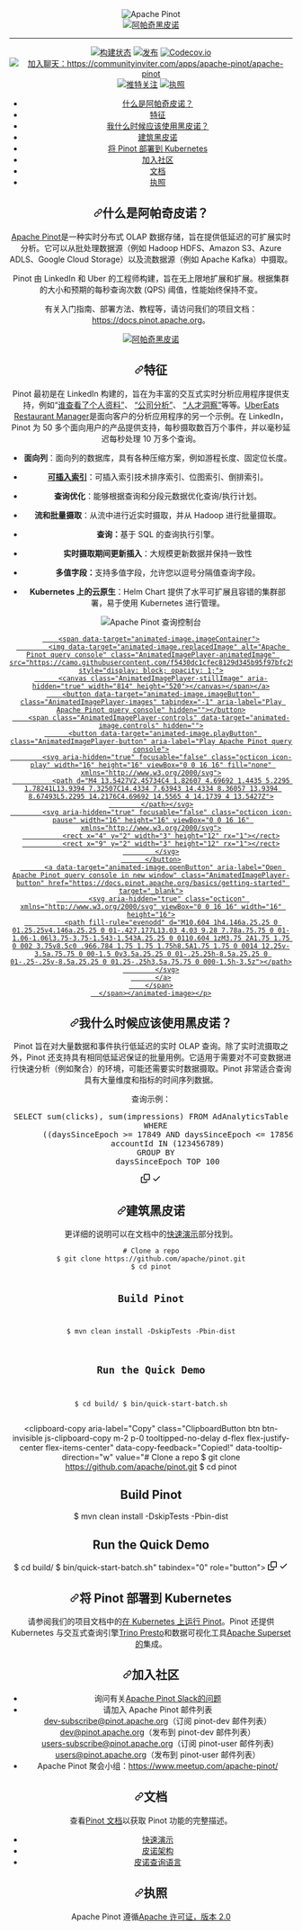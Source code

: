 <!--

    Licensed to the Apache Software Foundation (ASF) under one
    or more contributor license agreements.  See the NOTICE file
    distributed with this work for additional information
    regarding copyright ownership.  The ASF licenses this file
    to you under the Apache License, Version 2.0 (the
    "License"); you may not use this file except in compliance
    with the License.  You may obtain a copy of the License at

      http://www.apache.org/licenses/LICENSE-2.0

    Unless required by applicable law or agreed to in writing,
    software distributed under the License is distributed on an
    "AS IS" BASIS, WITHOUT WARRANTIES OR CONDITIONS OF ANY
    KIND, either express or implied.  See the License for the
    specific language governing permissions and limitations
    under the License.

-->
<div align="center">
    
<img src="https://imgur.com/GNevDZ0.png" align="center" alt="Apache Pinot"/>

<div class="Box-sc-g0xbh4-0 bJMeLZ js-snippet-clipboard-copy-unpositioned" data-hpc="true"><article class="markdown-body entry-content container-lg" itemprop="text">
<div align="center" dir="auto">
<a target="_blank" rel="noopener noreferrer nofollow" href="https://camo.githubusercontent.com/745f9277df8d52e5e73539d959e20cead824e75a1714de5c2bf756bfd71559a8/68747470733a2f2f696d6775722e636f6d2f474e6576445a302e706e67"><img src="https://camo.githubusercontent.com/745f9277df8d52e5e73539d959e20cead824e75a1714de5c2bf756bfd71559a8/68747470733a2f2f696d6775722e636f6d2f474e6576445a302e706e67" align="center" alt="阿帕奇黑皮诺" data-canonical-src="https://imgur.com/GNevDZ0.png" style="max-width: 100%;"></a>
<hr>
<p dir="auto"><a href="https://github.com/apache/pinot/actions/workflows/pinot_tests.yml"><img src="https://github.com/apache/pinot/actions/workflows/pinot_tests.yml/badge.svg?event=push" alt="构建状态" style="max-width: 100%;"></a>
<a href="https://pinot.apache.org/download/" rel="nofollow"><img src="https://camo.githubusercontent.com/6abaf2c70a28c45ccc1d91da7ce32d65277f4959a2daf3fa2d1beaa6aa0e35bc/68747470733a2f2f696d672e736869656c64732e696f2f6769746875622f72656c656173652f6170616368652f70696e6f742f616c6c2e737667" alt="发布" data-canonical-src="https://img.shields.io/github/release/apache/pinot/all.svg" style="max-width: 100%;"></a>
<a href="https://codecov.io/github/apache/pinot" rel="nofollow"><img src="https://camo.githubusercontent.com/73b241337495745fa52af10eacf3ecc5b9755d64eb8434a85790d928f07e8518/68747470733a2f2f636f6465636f762e696f2f6769746875622f6170616368652f70696e6f742f6272616e63682f6d61737465722f67726170682f62616467652e737667" alt="Codecov.io" data-canonical-src="https://codecov.io/github/apache/pinot/branch/master/graph/badge.svg" style="max-width: 100%;"></a>
<a href="https://communityinviter.com/apps/apache-pinot/apache-pinot" rel="nofollow"><img src="https://camo.githubusercontent.com/7fbb6d95a3062a56fce8096484eca9a58cac93d2112e3993f41558af6a9f7603/68747470733a2f2f696d672e736869656c64732e696f2f62616467652f736c61636b2d6170616368652d2d70696e6f742d627269676874677265656e3f6c6f676f3d736c61636b" alt="加入聊天：https://communityinviter.com/apps/apache-pinot/apache-pinot" data-canonical-src="https://img.shields.io/badge/slack-apache--pinot-brightgreen?logo=slack" style="max-width: 100%;"></a>
<a href="https://twitter.com/intent/follow?screen_name=apachepinot" rel="nofollow"><img src="https://camo.githubusercontent.com/7b1ee2ceb7d085103838c82571217e30891c8f7b3a414839452de6b417bc2275/68747470733a2f2f696d672e736869656c64732e696f2f747769747465722f666f6c6c6f772f61706163686570696e6f742e7376673f6c6162656c3d466f6c6c6f77267374796c653d736f6369616c" alt="推特关注" data-canonical-src="https://img.shields.io/twitter/follow/apachepinot.svg?label=Follow&amp;style=social" style="max-width: 100%;"></a>
<a href="/apache/pinot/blob/master/LICENSE"><img src="https://camo.githubusercontent.com/a95c58f0e66d903be630ac00ecd7486b1def722beede61ec65835f0e3c40132a/68747470733a2f2f696d672e736869656c64732e696f2f6769746875622f6c6963656e73652f6170616368652f70696e6f742e737667" alt="执照" data-canonical-src="https://img.shields.io/github/license/apache/pinot.svg" style="max-width: 100%;"></a></p>
</div>
<ul dir="auto">
<li><a href="#what-is-apache-pinot"><font style="vertical-align: inherit;"><font style="vertical-align: inherit;">什么是阿帕奇皮诺？</font></font></a></li>
<li><a href="#features"><font style="vertical-align: inherit;"><font style="vertical-align: inherit;">特征</font></font></a></li>
<li><a href="#when-should-i-use-pinot"><font style="vertical-align: inherit;"><font style="vertical-align: inherit;">我什么时候应该使用黑皮诺？</font></font></a></li>
<li><a href="#building-pinot"><font style="vertical-align: inherit;"><font style="vertical-align: inherit;">建筑黑皮诺</font></font></a></li>
<li><a href="#deploying-pinot-to-kubernetes"><font style="vertical-align: inherit;"><font style="vertical-align: inherit;">将 Pinot 部署到 Kubernetes</font></font></a></li>
<li><a href="#join-the-community"><font style="vertical-align: inherit;"><font style="vertical-align: inherit;">加入社区</font></font></a></li>
<li><a href="#documentation"><font style="vertical-align: inherit;"><font style="vertical-align: inherit;">文档</font></font></a></li>
<li><a href="#license"><font style="vertical-align: inherit;"><font style="vertical-align: inherit;">执照</font></font></a></li>
</ul>
<h1 tabindex="-1" dir="auto"><a id="user-content-what-is-apache-pinot" class="anchor" aria-hidden="true" tabindex="-1" href="#what-is-apache-pinot"><svg class="octicon octicon-link" viewBox="0 0 16 16" version="1.1" width="16" height="16" aria-hidden="true"><path d="m7.775 3.275 1.25-1.25a3.5 3.5 0 1 1 4.95 4.95l-2.5 2.5a3.5 3.5 0 0 1-4.95 0 .751.751 0 0 1 .018-1.042.751.751 0 0 1 1.042-.018 1.998 1.998 0 0 0 2.83 0l2.5-2.5a2.002 2.002 0 0 0-2.83-2.83l-1.25 1.25a.751.751 0 0 1-1.042-.018.751.751 0 0 1-.018-1.042Zm-4.69 9.64a1.998 1.998 0 0 0 2.83 0l1.25-1.25a.751.751 0 0 1 1.042.018.751.751 0 0 1 .018 1.042l-1.25 1.25a3.5 3.5 0 1 1-4.95-4.95l2.5-2.5a3.5 3.5 0 0 1 4.95 0 .751.751 0 0 1-.018 1.042.751.751 0 0 1-1.042.018 1.998 1.998 0 0 0-2.83 0l-2.5 2.5a1.998 1.998 0 0 0 0 2.83Z"></path></svg></a><font style="vertical-align: inherit;"><font style="vertical-align: inherit;">什么是阿帕奇皮诺？</font></font></h1>
<p dir="auto"><a href="https://pinot.apache.org" rel="nofollow"><font style="vertical-align: inherit;"><font style="vertical-align: inherit;">Apache Pinot</font></font></a><font style="vertical-align: inherit;"><font style="vertical-align: inherit;">是一种实时分布式 OLAP 数据存储，旨在提供低延迟的可扩展实时分析。</font><font style="vertical-align: inherit;">它可以从批处理数据源（例如 Hadoop HDFS、Amazon S3、Azure ADLS、Google Cloud Storage）以及流数据源（例如 Apache Kafka）中摄取。</font></font></p>
<p dir="auto"><font style="vertical-align: inherit;"><font style="vertical-align: inherit;">Pinot 由 LinkedIn 和 Uber 的工程师构建，旨在无上限地扩展和扩展。</font><font style="vertical-align: inherit;">根据集群的大小和预期的每秒查询次数 (QPS) 阈值，性能始终保持不变。</font></font></p>
<p dir="auto"><font style="vertical-align: inherit;"><font style="vertical-align: inherit;">有关入门指南、部署方法、教程等，请访问我们的项目文档：</font></font><a href="https://docs.pinot.apache.org" rel="nofollow"><font style="vertical-align: inherit;"><font style="vertical-align: inherit;">https://docs.pinot.apache.org</font></font></a><font style="vertical-align: inherit;"><font style="vertical-align: inherit;">。</font></font></p>
<p dir="auto"><a target="_blank" rel="noopener noreferrer nofollow" href="https://camo.githubusercontent.com/6d522e561389e5f5bdedc0d32a41b7d76b533f336e6f6292fa19d4e1718172a3/68747470733a2f2f67626c6f627363646e2e676974626f6f6b2e636f6d2f6173736574732532462d4c7448366e6c353844646e5a6e656c506454632532462d4d3639433438664b324268436f6f75315245722532462d4d363944624466634154635a4f41677958376b25324670696e6f742d6f766572766965772d677261706869632e706e673f616c743d6d6564696126746f6b656e3d33353532373232652d386431642d343339372d393732652d613831393137636564313832"><img src="https://camo.githubusercontent.com/6d522e561389e5f5bdedc0d32a41b7d76b533f336e6f6292fa19d4e1718172a3/68747470733a2f2f67626c6f627363646e2e676974626f6f6b2e636f6d2f6173736574732532462d4c7448366e6c353844646e5a6e656c506454632532462d4d3639433438664b324268436f6f75315245722532462d4d363944624466634154635a4f41677958376b25324670696e6f742d6f766572766965772d677261706869632e706e673f616c743d6d6564696126746f6b656e3d33353532373232652d386431642d343339372d393732652d613831393137636564313832" align="center" alt="阿帕奇黑皮诺" data-canonical-src="https://gblobscdn.gitbook.com/assets%2F-LtH6nl58DdnZnelPdTc%2F-M69C48fK2BhCoou1REr%2F-M69DbDfcATcZOAgyX7k%2Fpinot-overview-graphic.png?alt=media&amp;token=3552722e-8d1d-4397-972e-a81917ced182" style="max-width: 100%;"></a></p>
<h2 tabindex="-1" dir="auto"><a id="user-content-features" class="anchor" aria-hidden="true" tabindex="-1" href="#features"><svg class="octicon octicon-link" viewBox="0 0 16 16" version="1.1" width="16" height="16" aria-hidden="true"><path d="m7.775 3.275 1.25-1.25a3.5 3.5 0 1 1 4.95 4.95l-2.5 2.5a3.5 3.5 0 0 1-4.95 0 .751.751 0 0 1 .018-1.042.751.751 0 0 1 1.042-.018 1.998 1.998 0 0 0 2.83 0l2.5-2.5a2.002 2.002 0 0 0-2.83-2.83l-1.25 1.25a.751.751 0 0 1-1.042-.018.751.751 0 0 1-.018-1.042Zm-4.69 9.64a1.998 1.998 0 0 0 2.83 0l1.25-1.25a.751.751 0 0 1 1.042.018.751.751 0 0 1 .018 1.042l-1.25 1.25a3.5 3.5 0 1 1-4.95-4.95l2.5-2.5a3.5 3.5 0 0 1 4.95 0 .751.751 0 0 1-.018 1.042.751.751 0 0 1-1.042.018 1.998 1.998 0 0 0-2.83 0l-2.5 2.5a1.998 1.998 0 0 0 0 2.83Z"></path></svg></a><font style="vertical-align: inherit;"><font style="vertical-align: inherit;">特征</font></font></h2>
<p dir="auto"><font style="vertical-align: inherit;"><font style="vertical-align: inherit;">Pinot 最初是在 LinkedIn 构建的，旨在为丰富的交互式实时分析应用程序提供支持，例如“</font></font><a href="https://www.linkedin.com/me/profile-views/urn:li:wvmp:summary/" rel="nofollow"><font style="vertical-align: inherit;"><font style="vertical-align: inherit;">谁查看了个人资料”</font></font></a><font style="vertical-align: inherit;"><font style="vertical-align: inherit;">、   </font></font><a href="https://www.linkedin.com/company/linkedin/insights/" rel="nofollow"><font style="vertical-align: inherit;"><font style="vertical-align: inherit;">“公司分析”</font></font></a><font style="vertical-align: inherit;"><font style="vertical-align: inherit;">、   </font></font><a href="https://business.linkedin.com/talent-solutions/talent-insights" rel="nofollow"><font style="vertical-align: inherit;"><font style="vertical-align: inherit;">“人才洞察”</font></font></a><font style="vertical-align: inherit;"><font style="vertical-align: inherit;">等等。</font></font><a href="https://eng.uber.com/restaurant-manager/" rel="nofollow"><font style="vertical-align: inherit;"><font style="vertical-align: inherit;">UberEats Restaurant Manager</font></font></a><font style="vertical-align: inherit;"><font style="vertical-align: inherit;">是面向客户的分析应用程序的另一个示例。</font><font style="vertical-align: inherit;">在 LinkedIn，Pinot 为 50 多个面向用户的产品提供支持，每秒摄取数百万个事件，并以毫秒延迟每秒处理 10 万多个查询。</font></font></p>
<ul dir="auto">
<li>
<p dir="auto"><strong><font style="vertical-align: inherit;"><font style="vertical-align: inherit;">面向列</font></font></strong><font style="vertical-align: inherit;"><font style="vertical-align: inherit;">：面向列的数据库，具有各种压缩方案，例如游程长度、固定位长度。</font></font></p>
</li>
<li>
<p dir="auto"><a href="https://docs.pinot.apache.org/basics/indexing" rel="nofollow"><strong><font style="vertical-align: inherit;"><font style="vertical-align: inherit;">可插入索引</font></font></strong></a><font style="vertical-align: inherit;"><font style="vertical-align: inherit;">：可插入索引技术排序索引、位图索引、倒排索引。</font></font></p>
</li>
<li>
<p dir="auto"><strong><font style="vertical-align: inherit;"><font style="vertical-align: inherit;">查询优化</font></font></strong><font style="vertical-align: inherit;"><font style="vertical-align: inherit;">：能够根据查询和分段元数据优化查询/执行计划。</font></font></p>
</li>
<li>
<p dir="auto"><strong><font style="vertical-align: inherit;"><font style="vertical-align: inherit;">流和批量摄取</font></font></strong><font style="vertical-align: inherit;"><font style="vertical-align: inherit;">：从流中进行近实时摄取，并从 Hadoop 进行批量摄取。</font></font></p>
</li>
<li>
<p dir="auto"><strong><font style="vertical-align: inherit;"><font style="vertical-align: inherit;">查询：</font></font></strong><font style="vertical-align: inherit;"><font style="vertical-align: inherit;">基于 SQL 的查询执行引擎。</font></font></p>
</li>
<li>
<p dir="auto"><strong><font style="vertical-align: inherit;"><font style="vertical-align: inherit;">实时摄取期间更新插入</font></font></strong><font style="vertical-align: inherit;"><font style="vertical-align: inherit;">：大规模更新数据并保持一致性</font></font></p>
</li>
<li>
<p dir="auto"><strong><font style="vertical-align: inherit;"><font style="vertical-align: inherit;">多值字段：</font></font></strong><font style="vertical-align: inherit;"><font style="vertical-align: inherit;">支持多值字段，允许您以逗号分隔值查询字段。</font></font></p>
</li>
<li>
<p dir="auto"><strong><font style="vertical-align: inherit;"><font style="vertical-align: inherit;">Kubernetes 上的云原生</font></font></strong><font style="vertical-align: inherit;"><font style="vertical-align: inherit;">：Helm Chart 提供了水平可扩展且容错的集群部署，易于使用 Kubernetes 进行管理。</font></font></p>
</li>
</ul>
<p dir="auto"><animated-image data-catalyst=""><a href="https://docs.pinot.apache.org/basics/getting-started" rel="nofollow" data-target="animated-image.originalLink"><img src="https://camo.githubusercontent.com/f5430dc1cfec8129d345b95f97bfc29869b7fce338b24a9928b4db5914f241fe/68747470733a2f2f67626c6f627363646e2e676974626f6f6b2e636f6d2f6173736574732532462d4c7448366e6c353844646e5a6e656c506454632532462d4d4b61506632717665557435636730644d624d2532462d4d4b61506d5331667542733243486e78392d5a25324670696e6f742d75692d77696474682d313030302e6769663f616c743d6d6564696126746f6b656e3d35336534633561382d613963642d343631302d613333382d643534656130333663303930" align="center" alt="Apache Pinot 查询控制台" data-canonical-src="https://gblobscdn.gitbook.com/assets%2F-LtH6nl58DdnZnelPdTc%2F-MKaPf2qveUt5cg0dMbM%2F-MKaPmS1fuBs2CHnx9-Z%2Fpinot-ui-width-1000.gif?alt=media&amp;token=53e4c5a8-a9cd-4610-a338-d54ea036c090" style="max-width: 100%; display: inline-block;" data-target="animated-image.originalImage"></a>
      <span class="AnimatedImagePlayer" data-target="animated-image.player" hidden="">
        <a data-target="animated-image.replacedLink" class="AnimatedImagePlayer-images" href="https://docs.pinot.apache.org/basics/getting-started" target="_blank">
          
        <span data-target="animated-image.imageContainer">
            <img data-target="animated-image.replacedImage" alt="Apache Pinot query console" class="AnimatedImagePlayer-animatedImage" src="https://camo.githubusercontent.com/f5430dc1cfec8129d345b95f97bfc29869b7fce338b24a9928b4db5914f241fe/68747470733a2f2f67626c6f627363646e2e676974626f6f6b2e636f6d2f6173736574732532462d4c7448366e6c353844646e5a6e656c506454632532462d4d4b61506632717665557435636730644d624d2532462d4d4b61506d5331667542733243486e78392d5a25324670696e6f742d75692d77696474682d313030302e6769663f616c743d6d6564696126746f6b656e3d35336534633561382d613963642d343631302d613333382d643534656130333663303930" style="display: block; opacity: 1;">
          <canvas class="AnimatedImagePlayer-stillImage" aria-hidden="true" width="814" height="520"></canvas></span></a>
        <button data-target="animated-image.imageButton" class="AnimatedImagePlayer-images" tabindex="-1" aria-label="Play Apache Pinot query console" hidden=""></button>
        <span class="AnimatedImagePlayer-controls" data-target="animated-image.controls" hidden="">
          <button data-target="animated-image.playButton" class="AnimatedImagePlayer-button" aria-label="Play Apache Pinot query console">
            <svg aria-hidden="true" focusable="false" class="octicon icon-play" width="16" height="16" viewBox="0 0 16 16" fill="none" xmlns="http://www.w3.org/2000/svg">
              <path d="M4 13.5427V2.45734C4 1.82607 4.69692 1.4435 5.2295 1.78241L13.9394 7.32507C14.4334 7.63943 14.4334 8.36057 13.9394 8.67493L5.2295 14.2176C4.69692 14.5565 4 14.1739 4 13.5427Z">
            </path></svg>
            <svg aria-hidden="true" focusable="false" class="octicon icon-pause" width="16" height="16" viewBox="0 0 16 16" xmlns="http://www.w3.org/2000/svg">
              <rect x="4" y="2" width="3" height="12" rx="1"></rect>
              <rect x="9" y="2" width="3" height="12" rx="1"></rect>
            </svg>
          </button>
          <a data-target="animated-image.openButton" aria-label="Open Apache Pinot query console in new window" class="AnimatedImagePlayer-button" href="https://docs.pinot.apache.org/basics/getting-started" target="_blank">
            <svg aria-hidden="true" class="octicon" xmlns="http://www.w3.org/2000/svg" viewBox="0 0 16 16" width="16" height="16">
              <path fill-rule="evenodd" d="M10.604 1h4.146a.25.25 0 01.25.25v4.146a.25.25 0 01-.427.177L13.03 4.03 9.28 7.78a.75.75 0 01-1.06-1.06l3.75-3.75-1.543-1.543A.25.25 0 0110.604 1zM3.75 2A1.75 1.75 0 002 3.75v8.5c0 .966.784 1.75 1.75 1.75h8.5A1.75 1.75 0 0014 12.25v-3.5a.75.75 0 00-1.5 0v3.5a.25.25 0 01-.25.25h-8.5a.25.25 0 01-.25-.25v-8.5a.25.25 0 01.25-.25h3.5a.75.75 0 000-1.5h-3.5z"></path>
            </svg>
          </a>
        </span>
      </span></animated-image></p>
<h2 tabindex="-1" dir="auto"><a id="user-content-when-should-i-use-pinot" class="anchor" aria-hidden="true" tabindex="-1" href="#when-should-i-use-pinot"><svg class="octicon octicon-link" viewBox="0 0 16 16" version="1.1" width="16" height="16" aria-hidden="true"><path d="m7.775 3.275 1.25-1.25a3.5 3.5 0 1 1 4.95 4.95l-2.5 2.5a3.5 3.5 0 0 1-4.95 0 .751.751 0 0 1 .018-1.042.751.751 0 0 1 1.042-.018 1.998 1.998 0 0 0 2.83 0l2.5-2.5a2.002 2.002 0 0 0-2.83-2.83l-1.25 1.25a.751.751 0 0 1-1.042-.018.751.751 0 0 1-.018-1.042Zm-4.69 9.64a1.998 1.998 0 0 0 2.83 0l1.25-1.25a.751.751 0 0 1 1.042.018.751.751 0 0 1 .018 1.042l-1.25 1.25a3.5 3.5 0 1 1-4.95-4.95l2.5-2.5a3.5 3.5 0 0 1 4.95 0 .751.751 0 0 1-.018 1.042.751.751 0 0 1-1.042.018 1.998 1.998 0 0 0-2.83 0l-2.5 2.5a1.998 1.998 0 0 0 0 2.83Z"></path></svg></a><font style="vertical-align: inherit;"><font style="vertical-align: inherit;">我什么时候应该使用黑皮诺？</font></font></h2>
<p dir="auto"><font style="vertical-align: inherit;"><font style="vertical-align: inherit;">Pinot 旨在对大量数据和事件执行低延迟的实时 OLAP 查询。</font><font style="vertical-align: inherit;">除了实时流摄取之外，Pinot 还支持具有相同低延迟保证的批量用例。</font><font style="vertical-align: inherit;">它适用于需要对不可变数据进行快速分析（例如聚合）的环境，可能还需要实时数据摄取。</font><font style="vertical-align: inherit;">Pinot 非常适合查询具有大量维度和指标的时间序列数据。</font></font></p>
<p dir="auto"><font style="vertical-align: inherit;"><font style="vertical-align: inherit;">查询示例：</font></font></p>
<div class="highlight highlight-source-sql notranslate position-relative overflow-auto" dir="auto"><pre><span class="pl-k">SELECT</span> <span class="pl-c1">sum</span>(clicks), <span class="pl-c1">sum</span>(impressions) <span class="pl-k">FROM</span> AdAnalyticsTable
  <span class="pl-k">WHERE</span>
       ((daysSinceEpoch <span class="pl-k">&gt;=</span> <span class="pl-c1">17849</span> <span class="pl-k">AND</span> daysSinceEpoch <span class="pl-k">&lt;=</span> <span class="pl-c1">17856</span>)) <span class="pl-k">AND</span>
       accountId <span class="pl-k">IN</span> (<span class="pl-c1">123456789</span>)
  <span class="pl-k">GROUP BY</span>
       daysSinceEpoch TOP <span class="pl-c1">100</span></pre><div class="zeroclipboard-container">
    <clipboard-copy aria-label="Copy" class="ClipboardButton btn btn-invisible js-clipboard-copy m-2 p-0 tooltipped-no-delay d-flex flex-justify-center flex-items-center" data-copy-feedback="Copied!" data-tooltip-direction="w" value="SELECT sum(clicks), sum(impressions) FROM AdAnalyticsTable
  WHERE
       ((daysSinceEpoch >= 17849 AND daysSinceEpoch <= 17856)) AND
       accountId IN (123456789)
  GROUP BY
       daysSinceEpoch TOP 100" tabindex="0" role="button">
      <svg aria-hidden="true" height="16" viewBox="0 0 16 16" version="1.1" width="16" data-view-component="true" class="octicon octicon-copy js-clipboard-copy-icon">
    <path d="M0 6.75C0 5.784.784 5 1.75 5h1.5a.75.75 0 0 1 0 1.5h-1.5a.25.25 0 0 0-.25.25v7.5c0 .138.112.25.25.25h7.5a.25.25 0 0 0 .25-.25v-1.5a.75.75 0 0 1 1.5 0v1.5A1.75 1.75 0 0 1 9.25 16h-7.5A1.75 1.75 0 0 1 0 14.25Z"></path><path d="M5 1.75C5 .784 5.784 0 6.75 0h7.5C15.216 0 16 .784 16 1.75v7.5A1.75 1.75 0 0 1 14.25 11h-7.5A1.75 1.75 0 0 1 5 9.25Zm1.75-.25a.25.25 0 0 0-.25.25v7.5c0 .138.112.25.25.25h7.5a.25.25 0 0 0 .25-.25v-7.5a.25.25 0 0 0-.25-.25Z"></path>
</svg>
      <svg aria-hidden="true" height="16" viewBox="0 0 16 16" version="1.1" width="16" data-view-component="true" class="octicon octicon-check js-clipboard-check-icon color-fg-success d-none">
    <path d="M13.78 4.22a.75.75 0 0 1 0 1.06l-7.25 7.25a.75.75 0 0 1-1.06 0L2.22 9.28a.751.751 0 0 1 .018-1.042.751.751 0 0 1 1.042-.018L6 10.94l6.72-6.72a.75.75 0 0 1 1.06 0Z"></path>
</svg>
    </clipboard-copy>
  </div></div>
<h2 tabindex="-1" dir="auto"><a id="user-content-building-pinot" class="anchor" aria-hidden="true" tabindex="-1" href="#building-pinot"><svg class="octicon octicon-link" viewBox="0 0 16 16" version="1.1" width="16" height="16" aria-hidden="true"><path d="m7.775 3.275 1.25-1.25a3.5 3.5 0 1 1 4.95 4.95l-2.5 2.5a3.5 3.5 0 0 1-4.95 0 .751.751 0 0 1 .018-1.042.751.751 0 0 1 1.042-.018 1.998 1.998 0 0 0 2.83 0l2.5-2.5a2.002 2.002 0 0 0-2.83-2.83l-1.25 1.25a.751.751 0 0 1-1.042-.018.751.751 0 0 1-.018-1.042Zm-4.69 9.64a1.998 1.998 0 0 0 2.83 0l1.25-1.25a.751.751 0 0 1 1.042.018.751.751 0 0 1 .018 1.042l-1.25 1.25a3.5 3.5 0 1 1-4.95-4.95l2.5-2.5a3.5 3.5 0 0 1 4.95 0 .751.751 0 0 1-.018 1.042.751.751 0 0 1-1.042.018 1.998 1.998 0 0 0-2.83 0l-2.5 2.5a1.998 1.998 0 0 0 0 2.83Z"></path></svg></a><font style="vertical-align: inherit;"><font style="vertical-align: inherit;">建筑黑皮诺</font></font></h2>
<p dir="auto"><font style="vertical-align: inherit;"><font style="vertical-align: inherit;">更详细的说明可以在文档中的</font></font><a href="https://docs.pinot.apache.org/basics/getting-started/quick-start" rel="nofollow"><font style="vertical-align: inherit;"><font style="vertical-align: inherit;">快速演示</font></font></a><font style="vertical-align: inherit;"><font style="vertical-align: inherit;">部分找到。</font></font></p>
<div class="snippet-clipboard-content notranslate position-relative overflow-auto"><pre class="notranslate"><code># Clone a repo
$ git clone https://github.com/apache/pinot.git
$ cd pinot

# Build Pinot
$ mvn clean install -DskipTests -Pbin-dist

# Run the Quick Demo
$ cd build/
$ bin/quick-start-batch.sh
</code></pre><div class="zeroclipboard-container">
    <clipboard-copy aria-label="Copy" class="ClipboardButton btn btn-invisible js-clipboard-copy m-2 p-0 tooltipped-no-delay d-flex flex-justify-center flex-items-center" data-copy-feedback="Copied!" data-tooltip-direction="w" value="# Clone a repo
$ git clone https://github.com/apache/pinot.git
$ cd pinot

# Build Pinot
$ mvn clean install -DskipTests -Pbin-dist

# Run the Quick Demo
$ cd build/
$ bin/quick-start-batch.sh" tabindex="0" role="button">
      <svg aria-hidden="true" height="16" viewBox="0 0 16 16" version="1.1" width="16" data-view-component="true" class="octicon octicon-copy js-clipboard-copy-icon">
    <path d="M0 6.75C0 5.784.784 5 1.75 5h1.5a.75.75 0 0 1 0 1.5h-1.5a.25.25 0 0 0-.25.25v7.5c0 .138.112.25.25.25h7.5a.25.25 0 0 0 .25-.25v-1.5a.75.75 0 0 1 1.5 0v1.5A1.75 1.75 0 0 1 9.25 16h-7.5A1.75 1.75 0 0 1 0 14.25Z"></path><path d="M5 1.75C5 .784 5.784 0 6.75 0h7.5C15.216 0 16 .784 16 1.75v7.5A1.75 1.75 0 0 1 14.25 11h-7.5A1.75 1.75 0 0 1 5 9.25Zm1.75-.25a.25.25 0 0 0-.25.25v7.5c0 .138.112.25.25.25h7.5a.25.25 0 0 0 .25-.25v-7.5a.25.25 0 0 0-.25-.25Z"></path>
</svg>
      <svg aria-hidden="true" height="16" viewBox="0 0 16 16" version="1.1" width="16" data-view-component="true" class="octicon octicon-check js-clipboard-check-icon color-fg-success d-none">
    <path d="M13.78 4.22a.75.75 0 0 1 0 1.06l-7.25 7.25a.75.75 0 0 1-1.06 0L2.22 9.28a.751.751 0 0 1 .018-1.042.751.751 0 0 1 1.042-.018L6 10.94l6.72-6.72a.75.75 0 0 1 1.06 0Z"></path>
</svg>
    </clipboard-copy>
  </div></div>
<h2 tabindex="-1" dir="auto"><a id="user-content-deploying-pinot-to-kubernetes" class="anchor" aria-hidden="true" tabindex="-1" href="#deploying-pinot-to-kubernetes"><svg class="octicon octicon-link" viewBox="0 0 16 16" version="1.1" width="16" height="16" aria-hidden="true"><path d="m7.775 3.275 1.25-1.25a3.5 3.5 0 1 1 4.95 4.95l-2.5 2.5a3.5 3.5 0 0 1-4.95 0 .751.751 0 0 1 .018-1.042.751.751 0 0 1 1.042-.018 1.998 1.998 0 0 0 2.83 0l2.5-2.5a2.002 2.002 0 0 0-2.83-2.83l-1.25 1.25a.751.751 0 0 1-1.042-.018.751.751 0 0 1-.018-1.042Zm-4.69 9.64a1.998 1.998 0 0 0 2.83 0l1.25-1.25a.751.751 0 0 1 1.042.018.751.751 0 0 1 .018 1.042l-1.25 1.25a3.5 3.5 0 1 1-4.95-4.95l2.5-2.5a3.5 3.5 0 0 1 4.95 0 .751.751 0 0 1-.018 1.042.751.751 0 0 1-1.042.018 1.998 1.998 0 0 0-2.83 0l-2.5 2.5a1.998 1.998 0 0 0 0 2.83Z"></path></svg></a><font style="vertical-align: inherit;"><font style="vertical-align: inherit;">将 Pinot 部署到 Kubernetes</font></font></h2>
<p dir="auto"><font style="vertical-align: inherit;"><font style="vertical-align: inherit;">请参阅我们的项目文档中的</font></font><a href="https://docs.pinot.apache.org/basics/getting-started/kubernetes-quickstart" rel="nofollow"><font style="vertical-align: inherit;"><font style="vertical-align: inherit;">在 Kubernetes 上运行 Pinot</font></font></a><font style="vertical-align: inherit;"><font style="vertical-align: inherit;">。</font><font style="vertical-align: inherit;">Pinot 还提供 Kubernetes 与交互式查询引擎</font></font><a href="https://docs.pinot.apache.org/integrations/trino" rel="nofollow"><font style="vertical-align: inherit;"><font style="vertical-align: inherit;">Trino </font></font></a> <a href="https://docs.pinot.apache.org/integrations/presto" rel="nofollow"><font style="vertical-align: inherit;"><font style="vertical-align: inherit;">Presto</font></font></a><font style="vertical-align: inherit;"><font style="vertical-align: inherit;">和数据可视化工具</font></font><a href="/apache/pinot/blob/master/kubernetes/helm/superset.yaml"><font style="vertical-align: inherit;"><font style="vertical-align: inherit;">Apache Superset 的</font></font></a><font style="vertical-align: inherit;"><font style="vertical-align: inherit;">集成。</font></font></p>
<h2 tabindex="-1" dir="auto"><a id="user-content-join-the-community" class="anchor" aria-hidden="true" tabindex="-1" href="#join-the-community"><svg class="octicon octicon-link" viewBox="0 0 16 16" version="1.1" width="16" height="16" aria-hidden="true"><path d="m7.775 3.275 1.25-1.25a3.5 3.5 0 1 1 4.95 4.95l-2.5 2.5a3.5 3.5 0 0 1-4.95 0 .751.751 0 0 1 .018-1.042.751.751 0 0 1 1.042-.018 1.998 1.998 0 0 0 2.83 0l2.5-2.5a2.002 2.002 0 0 0-2.83-2.83l-1.25 1.25a.751.751 0 0 1-1.042-.018.751.751 0 0 1-.018-1.042Zm-4.69 9.64a1.998 1.998 0 0 0 2.83 0l1.25-1.25a.751.751 0 0 1 1.042.018.751.751 0 0 1 .018 1.042l-1.25 1.25a3.5 3.5 0 1 1-4.95-4.95l2.5-2.5a3.5 3.5 0 0 1 4.95 0 .751.751 0 0 1-.018 1.042.751.751 0 0 1-1.042.018 1.998 1.998 0 0 0-2.83 0l-2.5 2.5a1.998 1.998 0 0 0 0 2.83Z"></path></svg></a><font style="vertical-align: inherit;"><font style="vertical-align: inherit;">加入社区</font></font></h2>
<ul dir="auto">
<li><font style="vertical-align: inherit;"><font style="vertical-align: inherit;">询问有关</font></font><a href="https://join.slack.com/t/apache-pinot/shared_invite/zt-5z7pav2f-yYtjZdVA~EDmrGkho87Vzw" rel="nofollow"><font style="vertical-align: inherit;"><font style="vertical-align: inherit;">Apache Pinot Slack的问题</font></font></a></li>
<li><font style="vertical-align: inherit;"><font style="vertical-align: inherit;">请加入 Apache Pinot 邮件列表</font></font><br>
<a href="mailto:dev-subscribe@pinot.apache.org"><font style="vertical-align: inherit;"><font style="vertical-align: inherit;">dev-subscribe@pinot.apache.org</font></font></a><font style="vertical-align: inherit;"><font style="vertical-align: inherit;">（订阅 pinot-dev 邮件列表）</font></font><br>
<a href="mailto:dev@pinot.apache.org"><font style="vertical-align: inherit;"><font style="vertical-align: inherit;">dev@pinot.apache.org</font></font></a><font style="vertical-align: inherit;"><font style="vertical-align: inherit;">（发布到 pinot-dev 邮件列表）</font></font><br>
<a href="mailto:users-subscribe@pinot.apache.org"><font style="vertical-align: inherit;"><font style="vertical-align: inherit;">users-subscribe@pinot.apache.org</font></font></a><font style="vertical-align: inherit;"><font style="vertical-align: inherit;">（订阅 pinot-user 邮件列表) </font></font><br>
<a href="mailto:users@pinot.apache.org"><font style="vertical-align: inherit;"><font style="vertical-align: inherit;">users@pinot.apache.org</font></font></a><font style="vertical-align: inherit;"><font style="vertical-align: inherit;">（发布到 pinot-user 邮件列表）</font></font></li>
<li><font style="vertical-align: inherit;"><font style="vertical-align: inherit;">Apache Pinot 聚会小组：</font></font><a href="https://www.meetup.com/apache-pinot/" rel="nofollow"><font style="vertical-align: inherit;"><font style="vertical-align: inherit;">https://www.meetup.com/apache-pinot/</font></font></a></li>
</ul>
<h2 tabindex="-1" dir="auto"><a id="user-content-documentation" class="anchor" aria-hidden="true" tabindex="-1" href="#documentation"><svg class="octicon octicon-link" viewBox="0 0 16 16" version="1.1" width="16" height="16" aria-hidden="true"><path d="m7.775 3.275 1.25-1.25a3.5 3.5 0 1 1 4.95 4.95l-2.5 2.5a3.5 3.5 0 0 1-4.95 0 .751.751 0 0 1 .018-1.042.751.751 0 0 1 1.042-.018 1.998 1.998 0 0 0 2.83 0l2.5-2.5a2.002 2.002 0 0 0-2.83-2.83l-1.25 1.25a.751.751 0 0 1-1.042-.018.751.751 0 0 1-.018-1.042Zm-4.69 9.64a1.998 1.998 0 0 0 2.83 0l1.25-1.25a.751.751 0 0 1 1.042.018.751.751 0 0 1 .018 1.042l-1.25 1.25a3.5 3.5 0 1 1-4.95-4.95l2.5-2.5a3.5 3.5 0 0 1 4.95 0 .751.751 0 0 1-.018 1.042.751.751 0 0 1-1.042.018 1.998 1.998 0 0 0-2.83 0l-2.5 2.5a1.998 1.998 0 0 0 0 2.83Z"></path></svg></a><font style="vertical-align: inherit;"><font style="vertical-align: inherit;">文档</font></font></h2>
<p dir="auto"><font style="vertical-align: inherit;"><font style="vertical-align: inherit;">查看</font></font><a href="https://docs.pinot.apache.org/" rel="nofollow"><font style="vertical-align: inherit;"><font style="vertical-align: inherit;">Pinot 文档</font></font></a><font style="vertical-align: inherit;"><font style="vertical-align: inherit;">以获取 Pinot 功能的完整描述。</font></font></p>
<ul dir="auto">
<li><a href="https://docs.pinot.apache.org/getting-started/running-pinot-locally" rel="nofollow"><font style="vertical-align: inherit;"><font style="vertical-align: inherit;">快速演示</font></font></a></li>
<li><a href="https://docs.pinot.apache.org/basics/architecture" rel="nofollow"><font style="vertical-align: inherit;"><font style="vertical-align: inherit;">皮诺架构</font></font></a></li>
<li><a href="https://docs.pinot.apache.org/users/user-guide-query/pinot-query-language" rel="nofollow"><font style="vertical-align: inherit;"><font style="vertical-align: inherit;">皮诺查询语言</font></font></a></li>
</ul>
<h2 tabindex="-1" dir="auto"><a id="user-content-license" class="anchor" aria-hidden="true" tabindex="-1" href="#license"><svg class="octicon octicon-link" viewBox="0 0 16 16" version="1.1" width="16" height="16" aria-hidden="true"><path d="m7.775 3.275 1.25-1.25a3.5 3.5 0 1 1 4.95 4.95l-2.5 2.5a3.5 3.5 0 0 1-4.95 0 .751.751 0 0 1 .018-1.042.751.751 0 0 1 1.042-.018 1.998 1.998 0 0 0 2.83 0l2.5-2.5a2.002 2.002 0 0 0-2.83-2.83l-1.25 1.25a.751.751 0 0 1-1.042-.018.751.751 0 0 1-.018-1.042Zm-4.69 9.64a1.998 1.998 0 0 0 2.83 0l1.25-1.25a.751.751 0 0 1 1.042.018.751.751 0 0 1 .018 1.042l-1.25 1.25a3.5 3.5 0 1 1-4.95-4.95l2.5-2.5a3.5 3.5 0 0 1 4.95 0 .751.751 0 0 1-.018 1.042.751.751 0 0 1-1.042.018 1.998 1.998 0 0 0-2.83 0l-2.5 2.5a1.998 1.998 0 0 0 0 2.83Z"></path></svg></a><font style="vertical-align: inherit;"><font style="vertical-align: inherit;">执照</font></font></h2>
<p dir="auto"><font style="vertical-align: inherit;"><font style="vertical-align: inherit;">Apache Pinot 遵循</font></font><a href="http://www.apache.org/licenses/LICENSE-2.0" rel="nofollow"><font style="vertical-align: inherit;"><font style="vertical-align: inherit;">Apache 许可证，版本 2.0</font></font></a></p>
</article></div>
